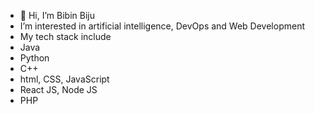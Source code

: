 - 👋 Hi, I’m Bibin Biju
-  I’m interested in artificial intelligence, DevOps and Web Development
-  My tech stack include 
-  Java
-  Python
-  C++
-  html, CSS, JavaScript
-  React JS, Node JS
-  PHP
    


